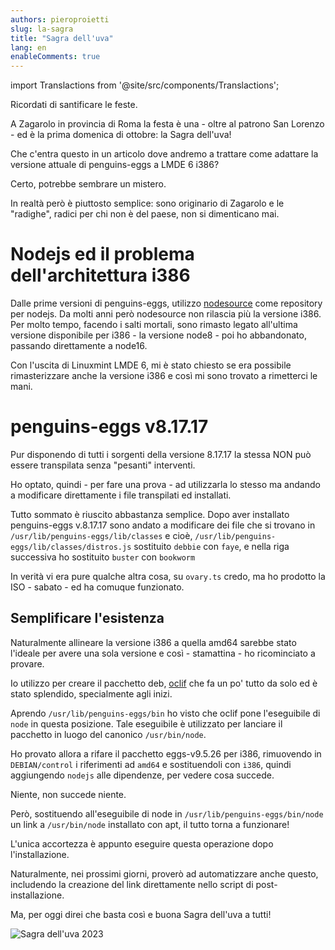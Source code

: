 ```yaml
---
authors: pieroproietti
slug: la-sagra
title: "Sagra dell'uva"
lang: en
enableComments: true
---
```


import Translactions from '@site/src/components/Translactions';

<Translactions />

Ricordati di santificare le feste.

A Zagarolo in provincia di Roma la festa è una - oltre al patrono San Lorenzo - ed è la prima domenica di ottobre: la Sagra dell'uva!

Che c'entra questo in un articolo dove andremo a trattare come adattare la versione attuale di penguins-eggs a LMDE 6 i386? 

Certo, potrebbe sembrare un mistero.

In realtà però è piuttosto semplice: sono originario di Zagarolo e le "radighe", radici per chi non è del paese, non si dimenticano mai.

# Nodejs ed il problema dell'architettura i386

Dalle prime versioni di penguins-eggs, utilizzo [nodesource](https://github.com/nodesource/distributions) come repository per nodejs. Da molti anni però nodesource non rilascia più la versione i386. Per molto tempo, facendo i salti mortali, sono rimasto legato all'ultima versione disponibile per i386 - la versione node8 - poi ho abbandonato, passando direttamente a node16.

Con l'uscita di Linuxmint LMDE 6, mi è stato chiesto se era possibile rimasterizzare anche la versione i386 e così mi sono trovato a rimetterci le mani.

# penguins-eggs v8.17.17

Pur disponendo di tutti i sorgenti della versione 8.17.17 la stessa NON può essere transpilata senza "pesanti" interventi. 

Ho optato, quindi - per fare una prova - ad utilizzarla lo stesso ma andando a modificare direttamente i file transpilati ed installati.

Tutto sommato è riuscito abbastanza semplice. Dopo aver installato penguins-eggs v.8.17.17 sono andato a modificare dei file che si trovano in `/usr/lib/penguins-eggs/lib/classes` e cioè, `/usr/lib/penguins-eggs/lib/classes/distros.js` sostituito `debbie` con  `faye`, e nella riga successiva ho sostituito  `buster` con `bookworm`

In verità vi era pure qualche altra cosa, su `ovary.ts` credo, ma ho prodotto la ISO - sabato - ed ha comuque funzionato.

## Semplificare l'esistenza
Naturalmente allineare la versione i386 a quella amd64 sarebbe stato l'ideale per avere una sola versione e così - stamattina - ho ricominciato a provare.

Io utilizzo per creare il pacchetto deb, [oclif](https://oclif.io/) che fa un po' tutto da solo ed è stato splendido, specialmente agli inizi. 

Aprendo `/usr/lib/penguins-eggs/bin` ho visto che oclif pone l'eseguibile di `node` in questa posizione. Tale eseguibile è utilizzato per lanciare il pacchetto in luogo del canonico `/usr/bin/node`.

Ho provato allora a rifare il pacchetto eggs-v9.5.26 per i386, rimuovendo in `DEBIAN/control` i riferimenti ad `amd64` e sostituendoli con `i386`, quindi aggiungendo `nodejs` alle dipendenze, per vedere cosa succede.

Niente, non succede niente. 

Però, sostituendo all'eseguibile di node in `/usr/lib/penguins-eggs/bin/node` un link a `/usr/bin/node` installato con apt, il tutto torna a funzionare!

L'unica accortezza è appunto eseguire questa operazione dopo l'installazione.

Naturalmente, nei prossimi giorni, proverò ad automatizzare anche questo, includendo la creazione del link direttamente nello script di post-installazione.

Ma, per oggi direi che basta così e buona Sagra dell'uva a tutti!

![Sagra dell'uva 2023](https://comune.zagarolo.rm.it/upload/news/Sagra%20dellUva%20con%20data.jpg)


